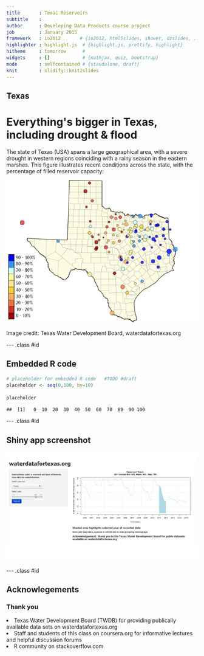 ```yaml
---
title       : Texas Reservoirs
subtitle    : 
author      : Developing Data Products course project
job         : January 2015
framework   : io2012       # {io2012, html5slides, shower, dzslides, ...}
highlighter : highlight.js  # {highlight.js, prettify, highlight}
hitheme     : tomorrow      # 
widgets     : []            # {mathjax, quiz, bootstrap}
mode        : selfcontained # {standalone, draft}
knit        : slidify::knit2slides
---
```

<style>
.title-slide {background-color: #88F}
</style>


## Texas

# Everything's bigger in Texas, including drought & flood 

The state of Texas (USA) spans a large geographical area, with a severe drought in western regions coinciding with a  rainy season in the eastern marshes.    This figure illustrates recent conditions across the state, with the percentage of filled reservoir capacity: 

 
 

<img src="recent_conditions.png">

 Image credit:  Texas Water Development Board, waterdatafortexas.org


---  .class #id


## Embedded R code



```r
# placeholder for embedded R code   #TODO #draft
placeholder <- seq(0,100, by=10)

placeholder
```

```
##  [1]   0  10  20  30  40  50  60  70  80  90 100
```



---  .class #id

## Shiny app screenshot


<img src="reservoir_screenshot.png">


---  .class #id


## Acknowlegements
 
<h3> Thank you </h3>
 
 <li> Texas Water Development Board (TWDB) for providing publically available data sets on waterdatafortexas.org  </li>
 <li>  Staff and students of this class on coursera.org for informative lectures and helpful discussion forums </li>
 <li>  R community on stackoverflow.com </li>
 
 
 
 



